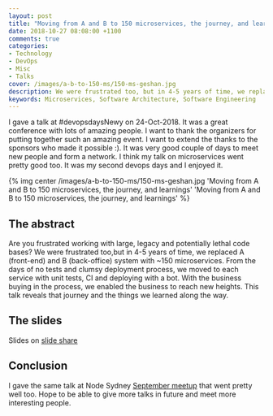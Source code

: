 ```yaml
---
layout: post
title: "Moving from A and B to 150 microservices, the journey, and learnings [Slides]"
date: 2018-10-27 08:08:00 +1100
comments: true
categories: 
- Technology
- DevOps
- Misc 
- Talks
cover: /images/a-b-to-150-ms/150-ms-geshan.jpg
description: We were frustrated too, but in 4-5 years of time, we replaced A (front-end) and B (back-office) system with ~150 microservices.
keywords: Microservices, Software Architecture, Software Engineering
---
```


I gave a talk at #devopsdaysNewy on 24-Oct-2018. It was a great conference with lots of amazing people.
I want to thank the organizers for putting together such an amazing event. I want to extend the thanks to the sponsors who made it possible :). It was very good couple of days to meet new people and form a network. I think my talk on microservices went pretty good too. It was my second devops days and I enjoyed it.

{% img center /images/a-b-to-150-ms/150-ms-geshan.jpg 'Moving from A and B to 150 microservices, the journey, and learnings' 'Moving from A and B to 150 microservices, the journey, and learnings' %}
<!-- more -->

## The abstract

Are you frustrated working with large, legacy and potentially lethal code bases? We were frustrated too,but in 4-5 years of time, we replaced A (front-end) and B (back-office) system with ~150 microservices. From the days of no tests and clumsy deployment process, we moved to each service with unit tests, CI and deploying with a bot. With the business buying in the process, we enabled the business to reach new heights. This talk reveals that journey and the things we learned along the way.

## The slides

<script async class="speakerdeck-embed" data-id="05a92573b3fc4221b6a17478ae0db2b2" data-ratio="1.77777777777778" src="//speakerdeck.com/assets/embed.js"></script>

Slides on [slide share](https://www.slideshare.net/geshan/moving-from-a-and-b-to-150-microservices-the-journey-and-learnings)

## Conclusion

I gave the same talk at Node Sydney [September meetup](https://www.meetup.com/node-sydney/events/cvdqzpyxmbjb/) that went pretty well too. Hope to be able to give more talks in future and meet more interesting people.
